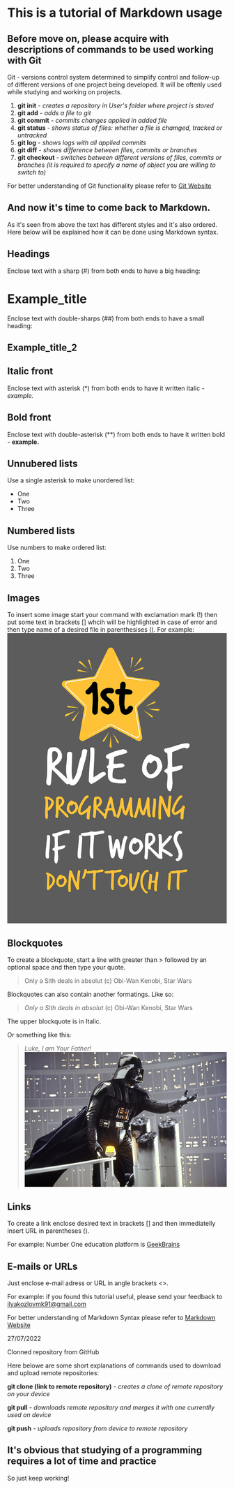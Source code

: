 # This is a tutorial of Markdown usage

## Before move on, please acquire with descriptions of commands to be used working with Git
Git - versions control system determined to simplify control and follow-up of different versions of one project being developed. It will be oftenly used while studying and working on projects.

1. **git init** - *creates a repository in User's folder where project is stored*
2. **git add** - *adds a file to git*
3. **git commit** - *commits changes applied in added file*
4. **git status** - *shows status of files: whether a file is chamged, tracked or untracked*
5. **git log** - *shows logs with all applied commits*
6. **git diff** - *shows difference between files, commits or branches*
7. **git checkout** - *switches between different versions of files, commits or branches (it is required to specify a name of object you are willing to switch to)*

For better understanding of Git functionality please refer to [Git Website](https://git-scm.com)

## And now it's time to come back to Markdown.
As it's seen from above the text has different styles and it's also ordered. Here below will be explained how it can be done using Markdown syntax.  

## Headings
Enclose text with a sharp (#) from both ends to have a big heading:
# Example_title

Enclose text with double-sharps (##) from both ends to have a small heading:
## Example_title_2

## Italic front
Enclose text with asterisk (*) from both ends to have it written italic - *example.*

## Bold front
Enclose text with double-asterisk (**) from both ends to have it written bold - **example.**

## Unnubered lists
Use a single asterisk to make unordered list:
* One
* Two
* Three

## Numbered lists
Use numbers to make ordered list:
1. One
2. Two
3. Three

## Images
To insert some image start your command with exclamation mark (!) then put some text in brackets [] whcih will be highlighted in case of error and then type name of a desired file in parenthesises ().
For example:
![Something went wrong, try again!](fun_pic.jpg)

## Blockquotes
To create a blockquote, start a line with greater than > followed by an optional space and then type your quote.
> Only a Sith deals in absolut (c) Obi-Wan Kenobi, Star Wars

Blockquotes can also contain another formatings. Like so:
> *Only a Sith deals in absolut* (c) Obi-Wan Kenobi, Star Wars

The upper blockquote is in Italic.

Or something like this:

> *Luke, I am Your Father!*
![Something went wrong, try again!](fun_pic2.jpg)

## Links
To create a link enclose desired text in brackets [] and then immediatelly insert URL in parentheses ().

For example:
Number One education platform is [GeekBrains](https://gb.ru/)

## E-mails or URLs
Just enclose e-mail adress or URL in angle brackets <>.

For example: if you found this tutorial useful, please send your feedback to <ilyakozlovmk91@gmail.com>

For better understanding of Markdown Syntax please refer to [Markdown Website](https://www.markdownguide.org)

27/07/2022

Clonned repository from GitHub

Here belowe are some short explanations of commands used to download and upload remote repositories:

**git clone (link to remote repository)** - *creates a clone of remote repository on your device*

**git pull** - *downloads remote repository and merges it with one currentlly used on device*

**git push** - *uploads repository from device to remote repository*

## It's obvious that studying of a programming requires a lot of time and practice
So just keep working!
